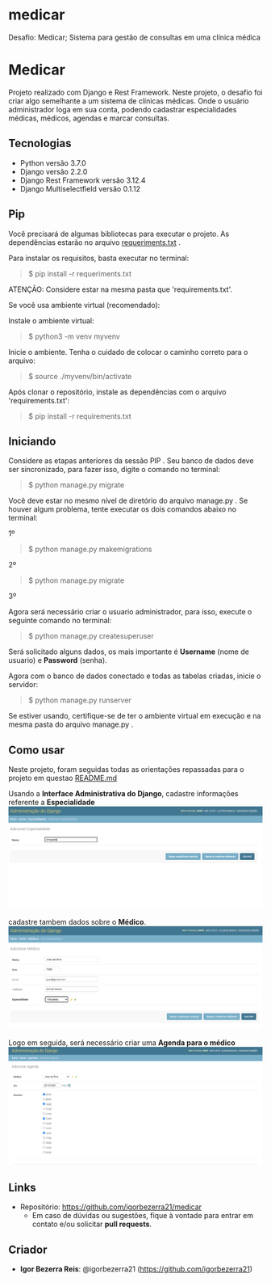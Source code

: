 # medicar
Desafio: Medicar; Sistema para gestão de consultas em uma clínica médica
<h1>Medicar</h1>

Projeto realizado com Django e Rest Framework. Neste projeto, o desafio foi criar algo semelhante a um sistema de clínicas médicas.
Onde o usuário administrador loga em sua conta, podendo cadastrar especialidades médicas, médicos, agendas e marcar consultas.

<h2>Tecnologias</h2>

* Python versão 3.7.0
* Django versão 2.2.0
* Django Rest Framework versão 3.12.4
* Django Multiselectfield versão 0.1.12

<h2>Pip</h2>

Você precisará de algumas bibliotecas para executar o projeto. As dependências estarão no arquivo [requeriments.txt](https://github.com/igorbezerra21/medicar/blob/master/requirements.txt) .

Para instalar os requisitos, basta executar no terminal:

> $ pip install -r requeriments.txt


ATENÇÃO: Considere estar na mesma pasta que 'requirements.txt'.

Se você usa ambiente virtual (recomendado):

Instale o ambiente virtual:
> $ python3 -m venv myvenv

Inicie o ambiente. Tenha o cuidado de colocar o caminho correto para o arquivo:
> $ source ./myvenv/bin/activate

Após clonar o repositório, instale as dependências com o arquivo 'requirements.txt':
> $ pip install -r requirements.txt

<h2>Iniciando</h2>

Considere as etapas anteriores da sessão PIP .
Seu banco de dados deve ser sincronizado, para fazer isso, digite o comando no terminal:
> $ python manage.py migrate

Você deve estar no mesmo nível de diretório do arquivo manage.py . Se houver algum problema, tente executar os dois comandos abaixo no terminal:

1º

> $ python manage.py makemigrations

2º

> $ python manage.py migrate

3º

Agora será necessário criar o usuario administrador, para isso, execute o seguinte comando no terminal:

> $ python manage.py createsuperuser

Será solicitado alguns dados, os mais importante é **Username** (nome de usuario) e **Password** (senha).

Agora com o banco de dados conectado e todas as tabelas criadas, inicie o servidor:
> $ python manage.py runserver

Se estiver usando, certifique-se de ter o ambiente virtual em execução e na mesma pasta do arquivo manage.py .

<h2>Como usar</h2>

Neste projeto, foram seguidas todas as orientações repassadas para o projeto em questao [README.md](https://github.com/Intmed-Software/desafio/blob/master/backend/README.md)

Usando a **Interface Administrativa do Django**, cadastre informações referente a **Especialidade** 
![Nova Especialidade](https://github.com/igorbezerra21/imagens_readme.md/blob/main/novaespecialidade.png)

cadastre tambem dados sobre o **Médico**.
![Novo Medico](https://github.com/igorbezerra21/imagens_readme.md/blob/main/novamedico.png)

Logo em seguida, será necessário criar uma **Agenda para o médico**
![Nova Agenda](https://github.com/igorbezerra21/imagens_readme.md/blob/main/novaagenda.png)



 
 
## Links
 
- Repositório: https://github.com/igorbezerra21/medicar
     - Em caso de dúvidas ou sugestões, fique à vontade para entrar em contato e/ou solicitar **pull requests**. 
 
 
## Criador
 
* **Igor Bezerra Reis**: @igorbezerra21 (https://github.com/igorbezerra21)
